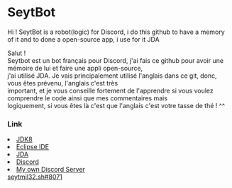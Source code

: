 <h1>SeytBot</h1>
Hi !
SeytBot is a robot(logic) for Discord, i do this github to have a memory of it and to done a open-source app, i use for it JDA

<p>Salut ! 
<br>Seytbot est un bot français pour Discord, j'ai fais ce github pour avoir une mémoire de lui et faire une appli open-source, <br>j'ai utilisé JDA. Je vais principalement utilisé l'anglais dans ce git, donc, vous êtes prévenu, l'anglais c'est très <br>important, et je vous conseille fortement de l'apprendre si vous voulez comprendre le code ainsi que mes commentaires mais <br>logiquement, si vous êtes là c'est que l'anglais c'est votre tasse de thé ! ^^
</p>

<h3>Link</h5>
<li><a href="https://www.oracle.com/technetwork/java/javase/downloads/jdk8-downloads-2133151.html">JDK8
<li><a href="https://www.eclipse.org/downloads/packages">Eclipse IDE
<li><a href="https://github.com/DV8FromTheWorld/JDA">JDA
<li><a href="https://discordapp.com">Discord
<li><a href="https://discord.gg/6WQQPpe">My own Discord Server
</li>
seytmil32.sh#8071
